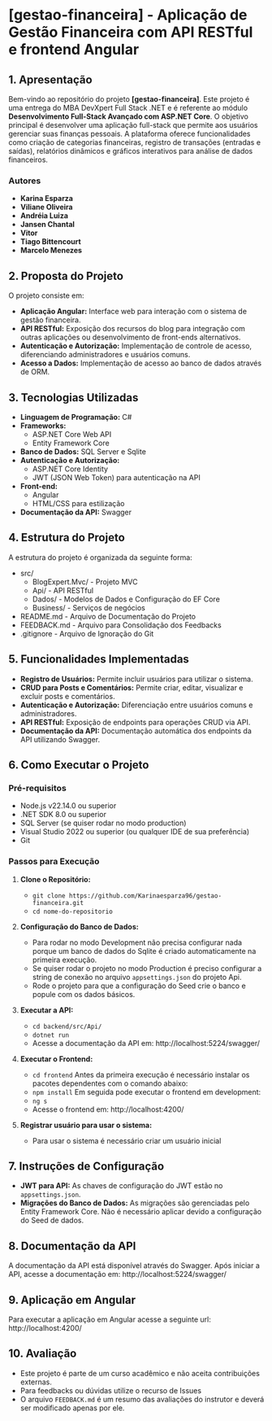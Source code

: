 # **[gestao-financeira] - Aplicação de Gestão Financeira com API RESTful e frontend Angular**

## **1. Apresentação**

Bem-vindo ao repositório do projeto **[gestao-financeira]**. Este projeto é uma entrega do MBA DevXpert Full Stack .NET e é referente ao módulo **Desenvolvimento Full-Stack Avançado com ASP.NET Core**.
O objetivo principal é desenvolver uma aplicação full-stack que permite aos usuários gerenciar suas finanças pessoais. A plataforma oferece funcionalidades como criação de categorias financeiras, registro de transações (entradas e saídas), relatórios dinâmicos e gráficos interativos para análise de dados financeiros.

### **Autores**
- **Karina Esparza**
- **Viliane Oliveira**
- **Andréia Luiza**
- **Jansen Chantal**
- **Vitor**
- **Tiago Bittencourt**
- **Marcelo Menezes**

## **2. Proposta do Projeto**

O projeto consiste em:

- **Aplicação Angular:** Interface web para interação com o sistema de gestão financeira.
- **API RESTful:** Exposição dos recursos do blog para integração com outras aplicações ou desenvolvimento de front-ends alternativos.
- **Autenticação e Autorização:** Implementação de controle de acesso, diferenciando administradores e usuários comuns.
- **Acesso a Dados:** Implementação de acesso ao banco de dados através de ORM.

## **3. Tecnologias Utilizadas**

- **Linguagem de Programação:** C#
- **Frameworks:**
  - ASP.NET Core Web API
  - Entity Framework Core
- **Banco de Dados:** SQL Server e Sqlite
- **Autenticação e Autorização:**
  - ASP.NET Core Identity
  - JWT (JSON Web Token) para autenticação na API
- **Front-end:**
  - Angular
  - HTML/CSS para estilização
- **Documentação da API:** Swagger

## **4. Estrutura do Projeto**

A estrutura do projeto é organizada da seguinte forma:

- src/
  - BlogExpert.Mvc/ - Projeto MVC
  - Api/ - API RESTful
  - Dados/ - Modelos de Dados e Configuração do EF Core
  - Business/ - Serviços de negócios
- README.md - Arquivo de Documentação do Projeto
- FEEDBACK.md - Arquivo para Consolidação dos Feedbacks
- .gitignore - Arquivo de Ignoração do Git

## **5. Funcionalidades Implementadas**

- **Registro de Usuários:** Permite incluir usuários para utilizar o sistema.
- **CRUD para Posts e Comentários:** Permite criar, editar, visualizar e excluir posts e comentários.
- **Autenticação e Autorização:** Diferenciação entre usuários comuns e administradores.
- **API RESTful:** Exposição de endpoints para operações CRUD via API.
- **Documentação da API:** Documentação automática dos endpoints da API utilizando Swagger.

## **6. Como Executar o Projeto**

### **Pré-requisitos**

- Node.js v22.14.0 ou superior
- .NET SDK 8.0 ou superior
- SQL Server (se quiser rodar no modo production)
- Visual Studio 2022 ou superior (ou qualquer IDE de sua preferência)
- Git

### **Passos para Execução**

1. **Clone o Repositório:**
   - `git clone https://github.com/Karinaesparza96/gestao-financeira.git`
   - `cd nome-do-repositorio`

2. **Configuração do Banco de Dados:**
   - Para rodar no modo Development não precisa configurar nada porque um banco de dados do Sqlite é criado automaticamente na primeira execução.
   - Se quiser rodar o projeto no modo Production é preciso configurar a string de conexão no arquivo `appsettings.json` do projeto Api.
   - Rode o projeto para que a configuração do Seed crie o banco e popule com os dados básicos.

3. **Executar a API:**
   - `cd backend/src/Api/`
   - `dotnet run`
   - Acesse a documentação da API em: http://localhost:5224/swagger/ 
   
4. **Executar o Frontend:**
   - `cd frontend`
   Antes da primeira execução é necessário instalar os pacotes dependentes com o comando abaixo:
   - `npm install`
   Em seguida pode executar o frontend em development:
   - `ng s`
   - Acesse o frontend em: http://localhost:4200/
   
5. **Registrar usuário para usar o sistema:**
   - Para usar o sistema é necessário criar um usuário inicial

## **7. Instruções de Configuração**

- **JWT para API:** As chaves de configuração do JWT estão no `appsettings.json`.
- **Migrações do Banco de Dados:** As migrações são gerenciadas pelo Entity Framework Core. Não é necessário aplicar devido a configuração do Seed de dados.

## **8. Documentação da API**

A documentação da API está disponível através do Swagger. Após iniciar a API, acesse a documentação em:
http://localhost:5224/swagger/ 

## **9. Aplicação em Angular**

Para executar a aplicação em Angular acesse a seguinte url:
http://localhost:4200/ 

## **10. Avaliação**

- Este projeto é parte de um curso acadêmico e não aceita contribuições externas. 
- Para feedbacks ou dúvidas utilize o recurso de Issues
- O arquivo `FEEDBACK.md` é um resumo das avaliações do instrutor e deverá ser modificado apenas por ele.
